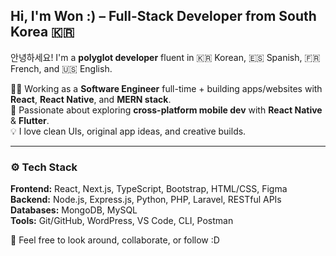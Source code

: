 ## Hi, I'm Won :) – Full-Stack Developer from South Korea 🇰🇷

안녕하세요! I'm a **polyglot developer** fluent in 🇰🇷 Korean, 🇪🇸 Spanish, 🇫🇷 French, and 🇺🇸 English.

🧑‍💻 Working as a **Software Engineer** full-time + building apps/websites with **React**, **React Native**, and **MERN stack**.  
📱 Passionate about exploring **cross-platform mobile dev** with **React Native** & **Flutter**.  
💡 I love clean UIs, original app ideas, and creative builds.

---

### ⚙️ Tech Stack
**Frontend:** React, Next.js, TypeScript, Bootstrap, HTML/CSS, Figma  
**Backend:** Node.js, Express.js, Python, PHP, Laravel, RESTful APIs  
**Databases:** MongoDB, MySQL  
**Tools:** Git/GitHub, WordPress, VS Code, CLI, Postman

🌌 Feel free to look around, collaborate, or follow :D 
